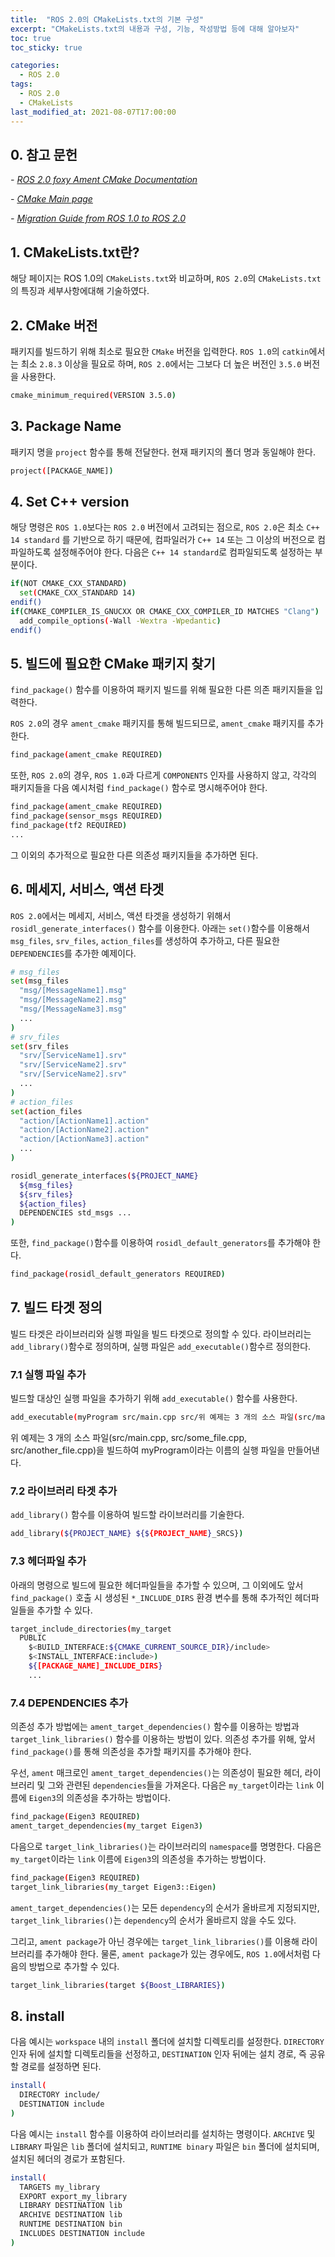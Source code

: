 ```yaml
---
title:  "ROS 2.0의 CMakeLists.txt의 기본 구성"
excerpt: "CMakeLists.txt의 내용과 구성, 기능, 작성방법 등에 대해 알아보자"
toc: true
toc_sticky: true

categories:
  - ROS 2.0
tags:
  - ROS 2.0
  - CMakeLists
last_modified_at: 2021-08-07T17:00:00
---
```


## 0. 참고 문헌
*- [ROS 2.0 foxy Ament CMake Documentation](https://docs.ros.org/en/foxy/Guides/Ament-CMake-Documentation.html)*

*- [CMake Main page](https://cmake.org/)*

*- [Migration Guide from ROS 1.0 to ROS 2.0](https://docs.ros.org/en/foxy/Contributing/Migration-Guide.html)*

## 1. CMakeLists.txt란?

해당 페이지는 ROS 1.0의 `CMakeLists.txt`와 비교하며, `ROS 2.0`의 `CMakeLists.txt`의 특징과 세부사항에대해 기술하였다.

## 2. CMake 버전
패키지를 빌드하기 위해 최소로 필요한 `CMake` 버전을 입력한다. `ROS 1.0`의 `catkin`에서는 최소 `2.8.3` 이상을 필요로 하며, `ROS 2.0`에서는 그보다 더 높은 버전인 `3.5.0` 버전을 사용한다.
```bash
cmake_minimum_required(VERSION 3.5.0)
```

## 3. Package Name
패키지 명을 `project` 함수를 통해 전달한다. 현재 패키지의 폴더 명과 동일해야 한다.
```bash
project([PACKAGE_NAME])
```

## 4. Set C++ version

해당 명령은 `ROS 1.0`보다는 `ROS 2.0` 버전에서 고려되는 점으로, `ROS 2.0`은 최소 `C++ 14 standard` 를 기반으로 하기 때문에, 컴파일러가 `C++ 14` 또는 그 이상의 버전으로 컴파일하도록 설정해주어야 한다.
다음은 `C++ 14 standard`로 컴파일되도록 설정하는 부분이다.
```bash
if(NOT CMAKE_CXX_STANDARD)
  set(CMAKE_CXX_STANDARD 14)
endif()
if(CMAKE_COMPILER_IS_GNUCXX OR CMAKE_CXX_COMPILER_ID MATCHES "Clang")
  add_compile_options(-Wall -Wextra -Wpedantic)
endif()
```

## 5. 빌드에 필요한 CMake 패키지 찾기
`find_package()` 함수를 이용하여 패키지 빌드를 위해 필요한 다른 의존 패키지들을 입력한다.

`ROS 2.0`의 경우 `ament_cmake` 패키지를 통해 빌드되므로, `ament_cmake` 패키지를 추가한다.
```bash
find_package(ament_cmake REQUIRED)
```

또한, `ROS 2.0`의 경우, `ROS 1.0`과 다르게 `COMPONENTS` 인자를 사용하지 않고, 각각의 패키지들을 다음 예시처럼 `find_package()` 함수로 명시해주어야 한다.
```bash
find_package(ament_cmake REQUIRED)
find_package(sensor_msgs REQUIRED)
find_package(tf2 REQUIRED)
...
```

그 이외의 추가적으로 필요한 다른 의존성 패키지들을 추가하면 된다.

## 6. 메세지, 서비스, 액션 타겟
`ROS 2.0`에서는 메세지, 서비스, 액션 타겟을 생성하기 위해서 `rosidl_generate_interfaces()` 함수를 이용한다. 아래는 `set()`함수를 이용해서 `msg_files`, `srv_files`, `action_files`를 생성하여 추가하고, 다른 필요한 `DEPENDENCIES`를 추가한 예제이다.
```bash
# msg_files
set(msg_files
  "msg/[MessageName1].msg"
  "msg/[MessageName2].msg"
  "msg/[MessageName3].msg"
  ...
)
# srv_files
set(srv_files
  "srv/[ServiceName1].srv"
  "srv/[ServiceName2].srv"
  "srv/[ServiceName2].srv"
  ...
)
# action_files
set(action_files
  "action/[ActionName1].action"
  "action/[ActionName2].action"
  "action/[ActionName3].action"
  ...
)

rosidl_generate_interfaces(${PROJECT_NAME}
  ${msg_files}
  ${srv_files}
  ${action_files}
  DEPENDENCIES std_msgs ...
)
```

또한, `find_package()`함수를 이용하여 `rosidl_default_generators`를 추가해야 한다.
```bash
find_package(rosidl_default_generators REQUIRED)
```

## 7. 빌드 타겟 정의
빌드 타겟은 라이브러리와 실행 파일을 빌드 타겟으로 정의할 수 있다. 라이브러리는 `add_library()`함수로 정의하며, 실행 파일은 `add_executable()`함수르 정의한다.

### 7.1 실행 파일 추가
빌드할 대상인 실행 파일을 추가하기 위해 `add_executable()` 함수를 사용한다.
```bash
add_executable(myProgram src/main.cpp src/위 예제는 3 개의 소스 파일(src/main.cpp, src/some_file.cpp, src/another_file.cpp)을 빌드하여 `myProgram이라는 이름의 실행 파일을 만들어낸다.
```
위 예제는 3 개의 소스 파일(src/main.cpp, src/some_file.cpp, src/another_file.cpp)을 빌드하여 myProgram이라는 이름의 실행 파일을 만들어낸다.

### 7.2 라이브러리 타겟 추가
`add_library()` 함수를 이용하여 빌드할 라이브러리를 기술한다.
```bash
add_library(${PROJECT_NAME} ${${PROJECT_NAME}_SRCS})
```

### 7.3 헤더파일 추가
아래의 명령으로 빌드에 필요한 헤더파일들을 추가할 수 있으며, 그 이외에도 앞서 `find_package()` 호출 시 생성된 `*_INCLUDE_DIRS` 환경 변수를 통해 추가적인 헤더파일들을 추가할 수 있다.
```bash
target_include_directories(my_target
  PUBLIC
    $<BUILD_INTERFACE:${CMAKE_CURRENT_SOURCE_DIR}/include>
    $<INSTALL_INTERFACE:include>)
    ${[PACKAGE_NAME]_INCLUDE_DIRS}
    ...
```

### 7.4 DEPENDENCIES 추가
의존성 추가 방법에는 `ament_target_dependencies()` 함수를 이용하는 방법과 `target_link_libraries()` 함수를 이용하는 방법이 있다. 의존성 추가를 위해, 앞서 `find_package()`를 통해 의존성을 추가할 패키지를 추가해야 한다.

우선, `ament` 매크로인 `ament_target_dependencies()`는 의존성이 필요한 헤더, 라이브러리 및 그와 관련된 `dependencies`들을 가져온다. 다음은 `my_target`이라는 `link` 이름에 `Eigen3`의 의존성을 추가하는 방법이다.
```bash
find_package(Eigen3 REQUIRED)
ament_target_dependencies(my_target Eigen3)
```

다음으로 `target_link_libraries()`는 라이브러리의 `namespace`를 명명한다. 다음은 `my_target`이라는 `link` 이름에 `Eigen3`의 의존성을 추가하는 방법이다.
```bash
find_package(Eigen3 REQUIRED)
target_link_libraries(my_target Eigen3::Eigen)
```
`ament_target_dependencies()`는 모든 `dependency`의 순서가 올바르게 지정되지만, `target_link_libraries()`는 `dependency`의 순서가 올바르지 않을 수도 있다.

그리고, `ament package`가 아닌 경우에는 `target_link_libraries()`를 이용해 라이브러리를 추가해야 한다. 물론, `ament package`가 있는 경우에도, `ROS 1.0`에서처럼 다음의 방법으로 추가할 수 있다.
```bash
target_link_libraries(target ${Boost_LIBRARIES})
```

## 8. install
다음 예시는 `workspace` 내의 `install` 폴더에 설치할 디렉토리를 설정한다. `DIRECTORY` 인자 뒤에 설치할 디렉토리들을 선정하고, `DESTINATION` 인자 뒤에는 설치 경로, 즉 공유할 경로를 설정하면 된다.

```bash
install(
  DIRECTORY include/
  DESTINATION include
)
```

다음 예시는 `install` 함수를 이용하여 라이브러리를 설치하는 명령이다. `ARCHIVE` 및 `LIBRARY` 파일은 `lib` 폴더에 설치되고, `RUNTIME binary` 파일은 `bin` 폴더에 설치되며, 설치된 헤더의 경로가 포함된다.
```bash
install(
  TARGETS my_library
  EXPORT export_my_library
  LIBRARY DESTINATION lib
  ARCHIVE DESTINATION lib
  RUNTIME DESTINATION bin
  INCLUDES DESTINATION include
)
```